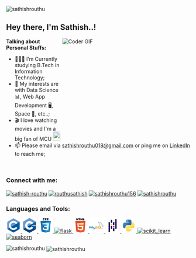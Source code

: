 <p align="left"> <img src="https://komarev.com/ghpvc/?username=sathishrouthu&label=Profile%20views&color=0e75b6&style=flat" alt="sathishrouthu" /> </p>

## Hey there, I'm Sathish..!

<img align="right" alt="Coder GIF" height=250 width=350 src="https://i.pinimg.com/originals/e4/26/70/e426702edf874b181aced1e2fa5c6cde.gif" />

**Talking about Personal Stuffs:**

- 👨🏽‍💻 I’m Currently studying B.Tech in Information Technology;
- 🤔 My interests are with  Data Science 📊, Web App Development 🖥️, Space 🚀, etc..;
- 🎬 I love watching movies and I'm a big fan of MCU <img src="https://www.pngfind.com/pngs/m/2-22893_iron-man-png-iron-man-2-mark-6.png" width=20 height=25>
- 📫 Please email via sathishrouthu018@gmail.com or ping me on [LinkedIn](https://www.linkedin.com/in/sathish-routhu/) to reach me;
<br/> 
<h3 align="left">Connect with me:</h3>
<p align="left">
<a href="https://linkedin.com/in/sathish-routhu" target="blank"><img align="center" src="https://raw.githubusercontent.com/rahuldkjain/github-profile-readme-generator/master/src/images/icons/Social/linked-in-alt.svg" alt="sathish-routhu" height="30" width="40" /></a>
<a href="https://kaggle.com/routhusathish" target="blank"><img align="center" src="https://raw.githubusercontent.com/rahuldkjain/github-profile-readme-generator/master/src/images/icons/Social/kaggle.svg" alt="routhusathish" height="30" width="40" /></a>
<a href="https://www.hackerrank.com/sathishrouthu156" target="blank"><img align="center" src="https://raw.githubusercontent.com/rahuldkjain/github-profile-readme-generator/master/src/images/icons/Social/hackerrank.svg" alt="sathishrouthu156" height="30" width="40" /></a>
<a href="https://www.leetcode.com/sathishrouthu" target="blank"><img align="center" src="https://raw.githubusercontent.com/rahuldkjain/github-profile-readme-generator/master/src/images/icons/Social/leet-code.svg" alt="sathishrouthu" height="30" width="40" /></a>
</p>

<h3 align="left">Languages and Tools:</h3>
<p align="left"> <a href="https://www.cprogramming.com/" target="_blank" rel="noreferrer"> <img src="https://raw.githubusercontent.com/devicons/devicon/master/icons/c/c-original.svg" alt="c" width="40" height="40"/> </a> <a href="https://www.w3schools.com/cpp/" target="_blank" rel="noreferrer"> <img src="https://raw.githubusercontent.com/devicons/devicon/master/icons/cplusplus/cplusplus-original.svg" alt="cplusplus" width="40" height="40"/> </a> <a href="https://www.w3schools.com/css/" target="_blank" rel="noreferrer"> <img src="https://raw.githubusercontent.com/devicons/devicon/master/icons/css3/css3-original-wordmark.svg" alt="css3" width="40" height="40"/> </a> <a href="https://flask.palletsprojects.com/" target="_blank" rel="noreferrer"> <img src="https://www.vectorlogo.zone/logos/pocoo_flask/pocoo_flask-icon.svg" alt="flask" width="40" height="40"/> </a> <a href="https://www.w3.org/html/" target="_blank" rel="noreferrer"> <img src="https://raw.githubusercontent.com/devicons/devicon/master/icons/html5/html5-original-wordmark.svg" alt="html5" width="40" height="40"/> </a> <a href="https://www.mysql.com/" target="_blank" rel="noreferrer"> <img src="https://raw.githubusercontent.com/devicons/devicon/master/icons/mysql/mysql-original-wordmark.svg" alt="mysql" width="40" height="40"/> </a> <a href="https://pandas.pydata.org/" target="_blank" rel="noreferrer"> <img src="https://raw.githubusercontent.com/devicons/devicon/2ae2a900d2f041da66e950e4d48052658d850630/icons/pandas/pandas-original.svg" alt="pandas" width="40" height="40"/> </a> <a href="https://www.python.org" target="_blank" rel="noreferrer"> <img src="https://raw.githubusercontent.com/devicons/devicon/master/icons/python/python-original.svg" alt="python" width="40" height="40"/> </a> <a href="https://scikit-learn.org/" target="_blank" rel="noreferrer"> <img src="https://upload.wikimedia.org/wikipedia/commons/0/05/Scikit_learn_logo_small.svg" alt="scikit_learn" width="40" height="40"/> </a> <a href="https://seaborn.pydata.org/" target="_blank" rel="noreferrer"> <img src="https://seaborn.pydata.org/_images/logo-mark-lightbg.svg" alt="seaborn" width="40" height="40"/> </a> </p>

<div width="45%">
<p><img align="left" src="https://github-readme-stats.vercel.app/api/top-langs?username=sathishrouthu&show_icons=true&locale=en&layout=compact" alt="sathishrouthu" /></p>
</div>
<div width="40%">
<p>&nbsp;<img align="center" src="https://github-readme-stats.vercel.app/api?username=sathishrouthu&show_icons=true&locale=en" alt="sathishrouthu" /></p>
</div>
